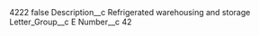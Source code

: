 <?xml version="1.0" encoding="UTF-8"?>
<CustomMetadata xmlns="http://soap.sforce.com/2006/04/metadata" xmlns:xsi="http://www.w3.org/2001/XMLSchema-instance" xmlns:xsd="http://www.w3.org/2001/XMLSchema">
    <label>4222</label>
    <protected>false</protected>
    <values>
        <field>Description__c</field>
        <value xsi:type="xsd:string">Refrigerated warehousing and storage</value>
    </values>
    <values>
        <field>Letter_Group__c</field>
        <value xsi:type="xsd:string">E</value>
    </values>
    <values>
        <field>Number__c</field>
        <value xsi:type="xsd:string">42</value>
    </values>
</CustomMetadata>
